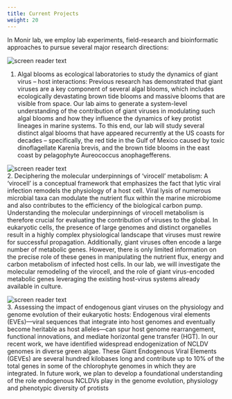 ```yaml
---
title: Current Projects
weight: 20
---
```


<!--more-->

In Monir lab, we employ lab experiments, field-research and bioinformatic approaches to pursue several major research directions:

![screen reader text](red_tide.jpg)
<br>
1. Algal blooms as ecological laboratories to study the dynamics of giant virus – host interactions: Previous research has demonstrated that giant viruses are a key component of several algal blooms, which includes ecologically devastating brown tide blooms and massive blooms that are visible from space. Our lab aims to generate a system-level understanding of the contribution of giant viruses in modulating such algal blooms and how they influence the dynamics of key protist lineages in marine systems. To this end, our lab will study several distinct algal blooms that have appeared recurrently at the US coasts for decades – specifically, the red tide in the Gulf of Mexico caused by toxic dinoflagellate Karenia brevis, and the brown tide blooms in the east coast by pelagophyte Aureococcus anophagefferens.

![screen reader text](aureococcus_virus_sem.jpg)
<br>
2. Deciphering the molecular underpinnings of ‘virocell’ metabolism:  A ‘virocell’ is a conceptual framework that emphasizes the fact that lytic viral infection remodels the physiology of a host cell. Viral lysis of numerous microbial taxa can modulate the nutrient flux within the marine microbiome and also contributes to the efficiency of the biological carbon pump. Understanding the molecular underpinnings of virocell metabolism is therefore crucial for evaluating the contribution of viruses to the global. In eukaryotic cells, the presence of large genomes and distinct organelles result in a highly complex physiological landscape that viruses must rewire for successful propagation. Additionally, giant viruses often encode a large number of metabolic genes. However, there is only limited information on the precise role of these genes in manipulating the nutrient flux, energy and carbon metabolism of infected host cells. In our lab, we will investigate the molecular remodeling of the virocell, and the role of giant virus-encoded metabolic genes leveraging the existing host-virus systems already available in culture.

![screen reader text](GEVE_plot.jpg)
<br>
3. Assessing the impact of endogenous giant viruses on the physiology and genome evolution of their eukaryotic hosts: Endogenous viral elements (EVEs)—viral sequences that integrate into host genomes and eventually become heritable as host alleles—can spur host genome rearrangement, functional innovations, and mediate horizontal gene transfer (HGT). In our recent work, we have identified widespread endogenization of NCLDV genomes in diverse green algae. These Giant Endogenous Viral Elements (GEVEs) are several hundred kilobases long and contribute up to 10% of the total genes in some of the chlorophyte genomes in which they are integrated. In future work, we plan to develop a foundational understanding of the role endogenous NCLDVs play in the genome evolution, physiology and phenotypic diversity of protists
